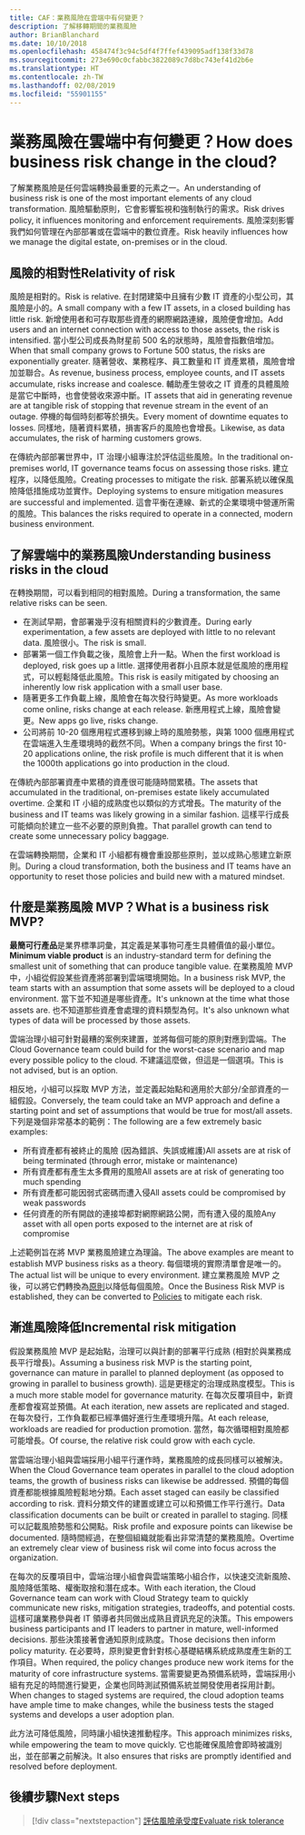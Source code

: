 ```yaml
---
title: CAF：業務風險在雲端中有何變更？
description: 了解移轉期間的業務風險
author: BrianBlanchard
ms.date: 10/10/2018
ms.openlocfilehash: 458474f3c94c5df4f7ffef439095adf138f33d78
ms.sourcegitcommit: 273e690c0cfabbc3822089c7d8bc743ef41d2b6e
ms.translationtype: HT
ms.contentlocale: zh-TW
ms.lasthandoff: 02/08/2019
ms.locfileid: "55901155"
---
```

<!-- markdownlint-disable MD026 -->

# <a name="how-does-business-risk-change-in-the-cloud"></a><span data-ttu-id="5787d-103">業務風險在雲端中有何變更？</span><span class="sxs-lookup"><span data-stu-id="5787d-103">How does business risk change in the cloud?</span></span>

<span data-ttu-id="5787d-104">了解業務風險是任何雲端轉換最重要的元素之一。</span><span class="sxs-lookup"><span data-stu-id="5787d-104">An understanding of business risk is one of the most important elements of any cloud transformation.</span></span> <span data-ttu-id="5787d-105">風險驅動原則，它會影響監視和強制執行的需求。</span><span class="sxs-lookup"><span data-stu-id="5787d-105">Risk drives policy, it influences monitoring and enforcement requirements.</span></span> <span data-ttu-id="5787d-106">風險深刻影響我們如何管理在內部部署或在雲端中的數位資產。</span><span class="sxs-lookup"><span data-stu-id="5787d-106">Risk heavily influences how we manage the digital estate, on-premises or in the cloud.</span></span>

<!-- markdownlint-enable MD026 -->

## <a name="relativity-of-risk"></a><span data-ttu-id="5787d-107">風險的相對性</span><span class="sxs-lookup"><span data-stu-id="5787d-107">Relativity of risk</span></span>

<span data-ttu-id="5787d-108">風險是相對的。</span><span class="sxs-lookup"><span data-stu-id="5787d-108">Risk is relative.</span></span> <span data-ttu-id="5787d-109">在封閉建築中且擁有少數 IT 資產的小型公司，其風險是小的。</span><span class="sxs-lookup"><span data-stu-id="5787d-109">A small company with a few IT assets, in a closed building has little risk.</span></span> <span data-ttu-id="5787d-110">新增使用者和可存取那些資產的網際網路連線，風險便會增加。</span><span class="sxs-lookup"><span data-stu-id="5787d-110">Add users and an internet connection with access to those assets, the risk is intensified.</span></span> <span data-ttu-id="5787d-111">當小型公司成長為財星前 500 名的狀態時，風險會指數倍增加。</span><span class="sxs-lookup"><span data-stu-id="5787d-111">When that small company grows to Fortune 500 status, the risks are exponentially greater.</span></span> <span data-ttu-id="5787d-112">隨著營收、業務程序、員工數量和 IT 資產累積，風險會增加並聯合。</span><span class="sxs-lookup"><span data-stu-id="5787d-112">As revenue, business process, employee counts, and IT assets accumulate, risks increase and coalesce.</span></span> <span data-ttu-id="5787d-113">輔助產生營收之 IT 資產的具體風險是當它中斷時，也會使營收來源中斷。</span><span class="sxs-lookup"><span data-stu-id="5787d-113">IT assets that aid in generating revenue are at tangible risk of stopping that revenue stream in the event of an outage.</span></span> <span data-ttu-id="5787d-114">停機的每個時刻都等於損失。</span><span class="sxs-lookup"><span data-stu-id="5787d-114">Every moment of downtime equates to losses.</span></span> <span data-ttu-id="5787d-115">同樣地，隨著資料累積，損害客戶的風險也會增長。</span><span class="sxs-lookup"><span data-stu-id="5787d-115">Likewise, as data accumulates, the risk of harming customers grows.</span></span>

<span data-ttu-id="5787d-116">在傳統內部部署世界中，IT 治理小組專注於評估這些風險。</span><span class="sxs-lookup"><span data-stu-id="5787d-116">In the traditional on-premises world, IT governance teams focus on assessing those risks.</span></span> <span data-ttu-id="5787d-117">建立程序，以降低風險。</span><span class="sxs-lookup"><span data-stu-id="5787d-117">Creating processes to mitigate the risk.</span></span> <span data-ttu-id="5787d-118">部署系統以確保風險降低措施成功並實作。</span><span class="sxs-lookup"><span data-stu-id="5787d-118">Deploying systems to ensure mitigation measures are successful and implemented.</span></span> <span data-ttu-id="5787d-119">這會平衡在連線、新式的企業環境中營運所需的風險。</span><span class="sxs-lookup"><span data-stu-id="5787d-119">This balances the risks required to operate in a connected, modern business environment.</span></span>

## <a name="understanding-business-risks-in-the-cloud"></a><span data-ttu-id="5787d-120">了解雲端中的業務風險</span><span class="sxs-lookup"><span data-stu-id="5787d-120">Understanding business risks in the cloud</span></span>

<span data-ttu-id="5787d-121">在轉換期間，可以看到相同的相對風險。</span><span class="sxs-lookup"><span data-stu-id="5787d-121">During a transformation, the same relative risks can be seen.</span></span>

* <span data-ttu-id="5787d-122">在測試早期，會部署幾乎沒有相關資料的少數資產。</span><span class="sxs-lookup"><span data-stu-id="5787d-122">During early experimentation, a few assets are deployed with little to no relevant data.</span></span> <span data-ttu-id="5787d-123">風險很小。</span><span class="sxs-lookup"><span data-stu-id="5787d-123">The risk is small.</span></span>
* <span data-ttu-id="5787d-124">部署第一個工作負載之後，風險會上升一點。</span><span class="sxs-lookup"><span data-stu-id="5787d-124">When the first workload is deployed, risk goes up a little.</span></span> <span data-ttu-id="5787d-125">選擇使用者群小且原本就是低風險的應用程式，可以輕鬆降低此風險。</span><span class="sxs-lookup"><span data-stu-id="5787d-125">This risk is easily mitigated by choosing an inherently low risk application with a small user base.</span></span>
* <span data-ttu-id="5787d-126">隨著更多工作負載上線，風險會在每次發行時變更。</span><span class="sxs-lookup"><span data-stu-id="5787d-126">As more workloads come online, risks change at each release.</span></span> <span data-ttu-id="5787d-127">新應用程式上線，風險會變更。</span><span class="sxs-lookup"><span data-stu-id="5787d-127">New apps go live, risks change.</span></span>
* <span data-ttu-id="5787d-128">公司將前 10-20 個應用程式遷移到線上時的風險勢態，與第 1000 個應用程式在雲端進入生產環境時的截然不同。</span><span class="sxs-lookup"><span data-stu-id="5787d-128">When a company brings the first 10-20 applications online, the risk profile is much different that it is when the 1000th applications go into production in the cloud.</span></span>

<span data-ttu-id="5787d-129">在傳統內部部署資產中累積的資產很可能隨時間累積。</span><span class="sxs-lookup"><span data-stu-id="5787d-129">The assets that accumulated in the traditional, on-premises estate likely accumulated overtime.</span></span> <span data-ttu-id="5787d-130">企業和 IT 小組的成熟度也以類似的方式增長。</span><span class="sxs-lookup"><span data-stu-id="5787d-130">The maturity of the business and IT teams was likely growing in a similar fashion.</span></span> <span data-ttu-id="5787d-131">這樣平行成長可能傾向於建立一些不必要的原則負擔。</span><span class="sxs-lookup"><span data-stu-id="5787d-131">That parallel growth can tend to create some unnecessary policy baggage.</span></span>

<span data-ttu-id="5787d-132">在雲端轉換期間，企業和 IT 小組都有機會重設那些原則，並以成熟心態建立新原則。</span><span class="sxs-lookup"><span data-stu-id="5787d-132">During a cloud transformation, both the business and IT teams have an opportunity to reset those policies and build new with a matured mindset.</span></span>

<!-- markdownlint-disable MD026 -->

## <a name="what-is-a-business-risk-mvp"></a><span data-ttu-id="5787d-133">什麼是業務風險 MVP？</span><span class="sxs-lookup"><span data-stu-id="5787d-133">What is a business risk MVP?</span></span>

<span data-ttu-id="5787d-134">**最簡可行產品**是業界標準詞彙，其定義是某事物可產生具體價值的最小單位。</span><span class="sxs-lookup"><span data-stu-id="5787d-134">**Minimum viable product** is an industry-standard term for defining the smallest unit of something that can produce tangible value.</span></span> <span data-ttu-id="5787d-135">在業務風險 MVP 中，小組從假設某些資產將部署到雲端環境開始。</span><span class="sxs-lookup"><span data-stu-id="5787d-135">In a business risk MVP, the team starts with an assumption that some assets will be deployed to a cloud environment.</span></span> <span data-ttu-id="5787d-136">當下並不知道是哪些資產。</span><span class="sxs-lookup"><span data-stu-id="5787d-136">It's unknown at the time what those assets are.</span></span> <span data-ttu-id="5787d-137">也不知道那些資產會處理的資料類型為何。</span><span class="sxs-lookup"><span data-stu-id="5787d-137">It's also unknown what types of data will be processed by those assets.</span></span>

<span data-ttu-id="5787d-138">雲端治理小組可針對最糟的案例來建置，並將每個可能的原則對應到雲端。</span><span class="sxs-lookup"><span data-stu-id="5787d-138">The Cloud Governance team could build for the worst-case scenario and map every possible policy to the cloud.</span></span> <span data-ttu-id="5787d-139">不建議這麼做，但這是一個選項。</span><span class="sxs-lookup"><span data-stu-id="5787d-139">This is not advised, but is an option.</span></span>

<span data-ttu-id="5787d-140">相反地，小組可以採取 MVP 方法，並定義起始點和適用於大部分/全部資產的一組假設。</span><span class="sxs-lookup"><span data-stu-id="5787d-140">Conversely, the team could take an MVP approach and define a starting point and set of assumptions that would be true for most/all assets.</span></span>
<span data-ttu-id="5787d-141">下列是幾個非常基本的範例：</span><span class="sxs-lookup"><span data-stu-id="5787d-141">The following are a few extremely basic examples:</span></span>

* <span data-ttu-id="5787d-142">所有資產都有被終止的風險 (因為錯誤、失誤或維護)</span><span class="sxs-lookup"><span data-stu-id="5787d-142">All assets are at risk of being terminated (through error, mistake or maintenance)</span></span>
* <span data-ttu-id="5787d-143">所有資產都有產生太多費用的風險</span><span class="sxs-lookup"><span data-stu-id="5787d-143">All assets are at risk of generating too much spending</span></span>
* <span data-ttu-id="5787d-144">所有資產都可能因弱式密碼而遭入侵</span><span class="sxs-lookup"><span data-stu-id="5787d-144">All assets could be compromised by weak passwords</span></span>
* <span data-ttu-id="5787d-145">任何資產的所有開啟的連接埠都對網際網路公開，而有遭入侵的風險</span><span class="sxs-lookup"><span data-stu-id="5787d-145">Any asset with all open ports exposed to the internet are at risk of compromise</span></span>

<span data-ttu-id="5787d-146">上述範例旨在將 MVP 業務風險建立為理論。</span><span class="sxs-lookup"><span data-stu-id="5787d-146">The above examples are meant to establish MVP business risks as a theory.</span></span> <span data-ttu-id="5787d-147">每個環境的實際清單會是唯一的。</span><span class="sxs-lookup"><span data-stu-id="5787d-147">The actual list will be unique to every environment.</span></span>
<span data-ttu-id="5787d-148">建立業務風險 MVP 之後，可以將它們轉換為[原則](overview.md)以降低每個風險。</span><span class="sxs-lookup"><span data-stu-id="5787d-148">Once the Business Risk MVP is established, they can be converted to [Policies](overview.md) to mitigate each risk.</span></span>

<!-- markdownlint-enable MD026 -->

## <a name="incremental-risk-mitigation"></a><span data-ttu-id="5787d-149">漸進風險降低</span><span class="sxs-lookup"><span data-stu-id="5787d-149">Incremental risk mitigation</span></span>

<span data-ttu-id="5787d-150">假設業務風險 MVP 是起始點，治理可以與計劃的部署平行成熟 (相對於與業務成長平行增長)。</span><span class="sxs-lookup"><span data-stu-id="5787d-150">Assuming a business risk MVP is the starting point, governance can mature in parallel to planned deployment (as opposed to growing in parallel to business growth).</span></span> <span data-ttu-id="5787d-151">這是更穩定的治理成熟度模型。</span><span class="sxs-lookup"><span data-stu-id="5787d-151">This is a much more stable model for governance maturity.</span></span> <span data-ttu-id="5787d-152">在每次反覆項目中，新資產都會複寫並預備。</span><span class="sxs-lookup"><span data-stu-id="5787d-152">At each iteration, new assets are replicated and staged.</span></span> <span data-ttu-id="5787d-153">在每次發行，工作負載都已經準備好進行生產環境升階。</span><span class="sxs-lookup"><span data-stu-id="5787d-153">At each release, workloads are readied for production promotion.</span></span> <span data-ttu-id="5787d-154">當然，每次循環相對風險都可能增長。</span><span class="sxs-lookup"><span data-stu-id="5787d-154">Of course, the relative risk could grow with each cycle.</span></span>

<span data-ttu-id="5787d-155">當雲端治理小組與雲端採用小組平行運作時，業務風險的成長同樣可以被解決。</span><span class="sxs-lookup"><span data-stu-id="5787d-155">When the Cloud Governance team operates in parallel to the cloud adoption teams, the growth of business risks can likewise be addressed.</span></span> <span data-ttu-id="5787d-156">預備的每個資產都能根據風險輕鬆地分類。</span><span class="sxs-lookup"><span data-stu-id="5787d-156">Each asset staged can easily be classified according to risk.</span></span> <span data-ttu-id="5787d-157">資料分類文件的建置或建立可以和預備工作平行進行。</span><span class="sxs-lookup"><span data-stu-id="5787d-157">Data classification documents can be built or created in parallel to staging.</span></span> <span data-ttu-id="5787d-158">同樣可以記載風險勢態和公開點。</span><span class="sxs-lookup"><span data-stu-id="5787d-158">Risk profile and exposure points can likewise be documented.</span></span> <span data-ttu-id="5787d-159">隨時間經過，在整個組織就能看出非常清楚的業務風險。</span><span class="sxs-lookup"><span data-stu-id="5787d-159">Overtime an extremely clear view of business risk wil come into focus across the organization.</span></span>

<span data-ttu-id="5787d-160">在每次的反覆項目中，雲端治理小組會與雲端策略小組合作，以快速交流新風險、風險降低策略、權衡取捨和潛在成本。</span><span class="sxs-lookup"><span data-stu-id="5787d-160">With each iteration, the Cloud Governance team can work with Cloud Strategy team to quickly communicate new risks, mitigation strategies, tradeoffs, and potential costs.</span></span> <span data-ttu-id="5787d-161">這樣可讓業務參與者 IT 領導者共同做出成熟且資訊充足的決策。</span><span class="sxs-lookup"><span data-stu-id="5787d-161">This empowers business participants and IT leaders to partner in mature, well-informed decisions.</span></span> <span data-ttu-id="5787d-162">那些決策接著會通知原則成熟度。</span><span class="sxs-lookup"><span data-stu-id="5787d-162">Those decisions then inform policy maturity.</span></span> <span data-ttu-id="5787d-163">在必要時，原則變更會針對核心基礎結構系統成熟度產生新的工作項目。</span><span class="sxs-lookup"><span data-stu-id="5787d-163">When required, the policy changes produce new work items for the maturity of core infrastructure systems.</span></span> <span data-ttu-id="5787d-164">當需要變更為預備系統時，雲端採用小組有充足的時間進行變更，企業也同時測試預備系統並開發使用者採用計劃。</span><span class="sxs-lookup"><span data-stu-id="5787d-164">When changes to staged systems are required, the cloud adoption teams have ample time to make changes, while the business tests the staged systems and develops a user adoption plan.</span></span>

<span data-ttu-id="5787d-165">此方法可降低風險，同時讓小組快速推動程序。</span><span class="sxs-lookup"><span data-stu-id="5787d-165">This approach minimizes risks, while empowering the team to move quickly.</span></span> <span data-ttu-id="5787d-166">它也能確保風險會即時被識別出，並在部署之前解決。</span><span class="sxs-lookup"><span data-stu-id="5787d-166">It also ensures that risks are promptly identified and resolved before deployment.</span></span>

## <a name="next-steps"></a><span data-ttu-id="5787d-167">後續步驟</span><span class="sxs-lookup"><span data-stu-id="5787d-167">Next steps</span></span>

> [!div class="nextstepaction"]
> [<span data-ttu-id="5787d-168">評估風險承受度</span><span class="sxs-lookup"><span data-stu-id="5787d-168">Evaluate risk tolerance</span></span>](./risk-tolerance.md)
